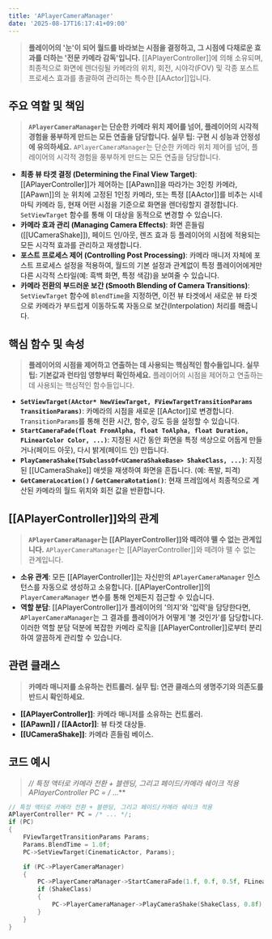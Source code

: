```yaml
---
title: 'APlayerCameraManager'
date: '2025-08-17T16:17:41+09:00'
---
```

> **플레이어의 '눈'이 되어 월드를 바라보는 시점을 결정하고, 그 시점에 다채로운 효과를 더하는 '전문 카메라 감독'입니다.** [[APlayerController]]에 의해 소유되며, 최종적으로 화면에 렌더링될 카메라의 위치, 회전, 시야각(FOV) 및 각종 포스트 프로세스 효과를 총괄하여 관리하는 특수한 [[AActor]]입니다.

## 주요 역할 및 책임
> **`APlayerCameraManager`는 단순한 카메라 위치 제어를 넘어, 플레이어의 시각적 경험을 풍부하게 만드는 모든 연출을 담당합니다. 실무 팁: 구현 시 성능과 안정성에 유의하세요.**
`APlayerCameraManager`는 단순한 카메라 위치 제어를 넘어, 플레이어의 시각적 경험을 풍부하게 만드는 모든 연출을 담당합니다.
* **최종 뷰 타겟 결정 (Determining the Final View Target)**:
	[[APlayerController]]가 제어하는 [[APawn]]을 따라가는 3인칭 카메라, [[APawn]]의 눈 위치에 고정된 1인칭 카메라, 또는 특정 [[AActor]]를 비추는 시네마틱 카메라 등, 현재 어떤 시점을 기준으로 화면을 렌더링할지 결정합니다. `SetViewTarget` 함수를 통해 이 대상을 동적으로 변경할 수 있습니다.
* **카메라 효과 관리 (Managing Camera Effects)**:
	화면 흔들림([[UCameraShake]]), 페이드 인/아웃, 렌즈 효과 등 플레이어의 시점에 적용되는 모든 시각적 효과를 관리하고 재생합니다.
* **포스트 프로세스 제어 (Controlling Post Processing)**:
	카메라 매니저 자체에 포스트 프로세스 설정을 적용하여, 월드의 기본 설정과 관계없이 특정 플레이어에게만 다른 시각적 스타일(예: 흑백 화면, 특정 색감)을 보여줄 수 있습니다.
* **카메라 전환의 부드러운 보간 (Smooth Blending of Camera Transitions)**:
	`SetViewTarget` 함수에 `BlendTime`을 지정하면, 이전 뷰 타겟에서 새로운 뷰 타겟으로 카메라가 부드럽게 이동하도록 자동으로 보간(Interpolation) 처리를 해줍니다.

## 핵심 함수 및 속성
> **플레이어의 시점을 제어하고 연출하는 데 사용되는 핵심적인 함수들입니다. 실무 팁: 기본값과 런타임 영향부터 확인하세요.**
플레이어의 시점을 제어하고 연출하는 데 사용되는 핵심적인 함수들입니다.
* **`SetViewTarget(AActor* NewViewTarget, FViewTargetTransitionParams TransitionParams)`**:
	카메라의 시점을 새로운 [[AActor]]로 변경합니다. `TransitionParams`를 통해 전환 시간, 함수, 강도 등을 설정할 수 있습니다.
* **`StartCameraFade(float FromAlpha, float ToAlpha, float Duration, FLinearColor Color, ...)`**:
	지정된 시간 동안 화면을 특정 색상으로 어둡게 만들거나(페이드 아웃), 다시 밝게(페이드 인) 만듭니다.
* **`PlayCameraShake(TSubclassOf<UCameraShakeBase> ShakeClass, ...)`**:
	지정된 [[UCameraShake]] 애셋을 재생하여 화면을 흔듭니다. (예: 폭발, 피격)
* **`GetCameraLocation()` / `GetCameraRotation()`**:
	현재 프레임에서 최종적으로 계산된 카메라의 월드 위치와 회전 값을 반환합니다.

## [[APlayerController]]와의 관계
> **`APlayerCameraManager`는 [[APlayerController]]와 떼려야 뗄 수 없는 관계입니다.**
`APlayerCameraManager`는 [[APlayerController]]와 떼려야 뗄 수 없는 관계입니다.
* **소유 관계**:
	모든 [[APlayerController]]는 자신만의 `APlayerCameraManager` 인스턴스를 자동으로 생성하고 소유합니다. [[APlayerController]]의 `PlayerCameraManager` 변수를 통해 언제든지 접근할 수 있습니다.
* **역할 분담**:
	[[APlayerController]]가 플레이어의 '의지'와 '입력'을 담당한다면, `APlayerCameraManager`는 그 결과를 플레이어가 어떻게 '볼 것인가'를 담당합니다. 이러한 역할 분담 덕분에 복잡한 카메라 로직을 [[APlayerController]]로부터 분리하여 깔끔하게 관리할 수 있습니다.

## 관련 클래스
> **카메라 매니저를 소유하는 컨트롤러. 실무 팁: 연관 클래스의 생명주기와 의존도를 반드시 확인하세요.**
* **[[APlayerController]]**:
	카메라 매니저를 소유하는 컨트롤러.
* **[[APawn]] / [[AActor]]**:
	뷰 타겟 대상들.
* **[[UCameraShake]]**:
	카메라 흔들림 베이스.

## 코드 예시
> **// 특정 액터로 카메라 전환 + 블렌딩, 그리고 페이드/카메라 쉐이크 적용 APlayerController* PC = /* ...**
```cpp
// 특정 액터로 카메라 전환 + 블렌딩, 그리고 페이드/카메라 쉐이크 적용
APlayerController* PC = /* ... */;
if (PC)
{
    FViewTargetTransitionParams Params;
    Params.BlendTime = 1.0f;
    PC->SetViewTarget(CinematicActor, Params);

    if (PC->PlayerCameraManager)
    {
        PC->PlayerCameraManager->StartCameraFade(1.f, 0.f, 0.5f, FLinearColor::Black);
        if (ShakeClass)
        {
            PC->PlayerCameraManager->PlayCameraShake(ShakeClass, 0.8f);
        }
    }
}
```

